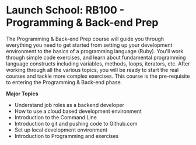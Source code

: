 # Launch School: RB100 - Programming & Back-end Prep

The Programming & Back-end Prep course will guide you through everything you need to get started from setting up your development environment to the basics of a programming language (Ruby). You'll work through simple code exercises, and learn about fundamental programming language constructs including variables, methods, loops, iterators, etc. After working through all the various topics, you will be ready to start the real courses and tackle more complex exercises. This course is the pre-requisite to entering the Programming & Back-end phase.

**Major Topics**

* Understand job roles as a backend developer
* How to use a cloud based development environment
* Introduction to the Command Line
* Introduction to git and pushing code to Github.com
* Set up local development environment
* Introduction to Programming and exercises
